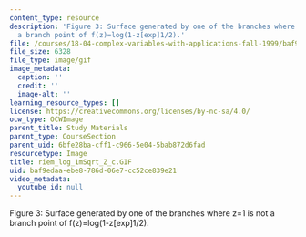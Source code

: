 ```yaml
---
content_type: resource
description: 'Figure 3: Surface generated by one of the branches where z=1 is not
  a branch point of f(z)=log(1-z[exp]1/2).'
file: /courses/18-04-complex-variables-with-applications-fall-1999/baf9edaaebe8786d06e7cc52ce839e21_riem_log_1mSqrt_Z_c.GIF
file_size: 6328
file_type: image/gif
image_metadata:
  caption: ''
  credit: ''
  image-alt: ''
learning_resource_types: []
license: https://creativecommons.org/licenses/by-nc-sa/4.0/
ocw_type: OCWImage
parent_title: Study Materials
parent_type: CourseSection
parent_uid: 6bfe28ba-cff1-c966-5e04-5bab872d6fad
resourcetype: Image
title: riem_log_1mSqrt_Z_c.GIF
uid: baf9edaa-ebe8-786d-06e7-cc52ce839e21
video_metadata:
  youtube_id: null
---
```

Figure 3: Surface generated by one of the branches where z=1 is not a branch point of f(z)=log(1-z[exp]1/2).